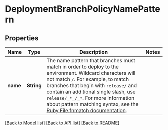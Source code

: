 # DeploymentBranchPolicyNamePattern

## Properties

Name | Type | Description | Notes
------------ | ------------- | ------------- | -------------
**name** | **String** | The name pattern that branches must match in order to deploy to the environment.  Wildcard characters will not match `/`. For example, to match branches that begin with `release/` and contain an additional single slash, use `release/_*_/_*`. For more information about pattern matching syntax, see the [Ruby File.fnmatch documentation](https://ruby-doc.org/core-2.5.1/File.html#method-c-fnmatch). | 

[[Back to Model list]](../README.md#documentation-for-models) [[Back to API list]](../README.md#documentation-for-api-endpoints) [[Back to README]](../README.md)


